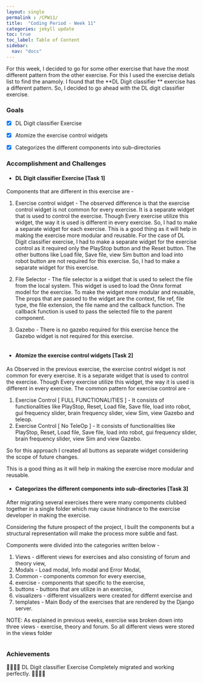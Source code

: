 ```yaml
---
layout: single
permalink : /CPW11/
title:  "Coding Period - Week 11"
categories: jekyll update
toc: true
toc_label: Table of Content
sidebar:
  nav: "docs"
---
```

For this week, I decided to go for some other exercise that have the most different pattern from the other exercise. For this I used the exercise detials list to find the anamoly. I found that the **DL Digit classifier ** exercise has a different pattern. So, I decided to go ahead with the DL digit classifier exercise.

### Goals

- [x] DL Digit classifier Exercise

- [x] Atomize the exercise control widgets

- [x] Categorizes the different components into sub-directories

### Accomplishment and Challenges


* #### DL Digit classifier Exercise \[Task 1\]

Components that are different in this exercise are -

1. Exercise control widget - The observed difference is that the exercise control widget is not common for every exercise. It is a separate widget that is used to control the exercise. Though Every exercise utilize this widget, the way it is used is different in every exercise. So, I had to make a separate widget for each exercise. This is a good thing as it will help in making the exercise more modular and reusable. For the case of DL Digit classifier exercise, I had to make a separate widget for the exercise control as it required only the PlayStop button and the Reset button. The other buttons like Load file, Save file, view Sim button and load into robot button are not required for this exercise. So, I had to make a separate widget for this exercise.

2. File Selector - The file selector is a widget that is used to select the file from the local system. This widget is used to load the Onnx format model for the exercise. To make the widget more modular and reusable,  The props that are passed to the widget are the context, file ref, file type, the file extension, the file name and the callback function. The callback function is used to pass the selected file to the parent component. 
3. Gazebo - There is no gazebo required for this exercise hence the Gazebo widget is not required for this exercise.

<img src="{{ site.url }}{{ site.baseurl }}/assets/images/digit_classifier.png" alt="" class="full">


* #### Atomize the exercise control widgets \[Task 2\]

As Observed in the previous exercise, the exercise control widget is not common for every exercise. It is a separate widget that is used to control the exercise. Though Every exercise utilize this widget, the way it is used is different in every exercise.
The common pattern for exercise control are -
1. Exercise Control \[ FULL FUNCTIONALITIES \] - It consists of functionalities like PlayStop, Reset, Load file, Save file, load into robot, gui frequency slider, brain frequency slider, view Sim, view Gazebo and teleop.
2. Exercise Control \[ No TeleOp  \] - It consists of functionalities like PlayStop, Reset, Load file, Save file, load into robot, gui frequency slider, brain frequency slider, view Sim and view Gazebo.

So for this approach I created all buttons as separate widget considering the scope of future changes.

This is a good thing as it will help in making the exercise more modular and reusable.


* #### Categorizes the different components into sub-directories \[Task 3\]

After migrating several exercises there were many components clubbed together in a single folder which may cause hindrance to the exercise developer in making the exercise.

Considering the future prospect of the project, I built the components but a structural representation will make the process more subtle and fast.

Components were divided into the categories written below -

1. Views - different views for exercises and also consisting of forum and theory view,
2. Modals - Load modal, Info modal and Error Modal,
3. Common - components common for every exercise,
4. exercise - components that specific to the exercise,
5. buttons - buttons that are utilize in an exercise,
6. visualizers - different visualizers were created for differnt exercise and 
7. templates - Main Body of the exercises that are rendered by the Django server.


NOTE: As explained in previous weeks, exercise was broken down into three views - exercise, theory and forum.
So all different views were stored in the views folder

<img src="{{ site.url }}{{ site.baseurl }}/assets/images/file_structure.png" alt="" class="full">


### Achievements

🎉🎊🙌🏻 DL Digit classifier Exercise Completely migrated and working perfectly. 🎉🎊🙌🏻 

<!-- * Exercise - [Follow Line React](https://youtu.be/YMMQVo_3oh8)

<iframe width="420" height="315" src="https://www.youtube.com/embed/YMMQVo_3oh8" frameborder="0" allowfullscreen></iframe> -->
